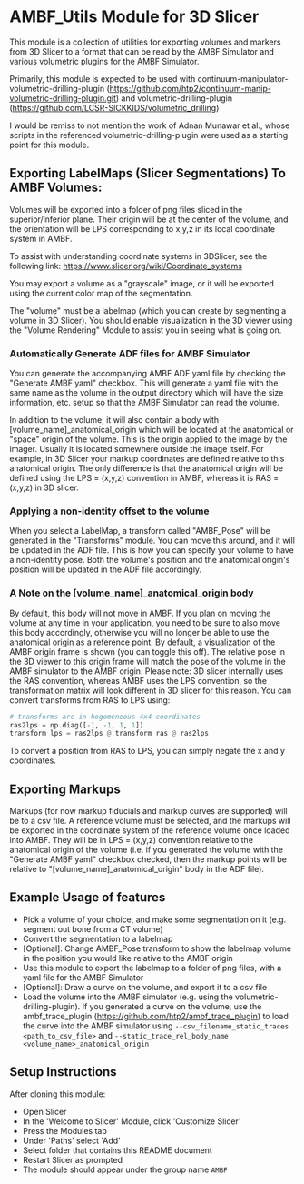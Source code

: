 # AMBF_Utils Module for 3D Slicer
This module is a collection of utilities for exporting volumes and markers from 3D Slicer to a format that can be read by the AMBF Simulator and various volumetric plugins for the AMBF Simulator.

Primarily, this module is expected to be used with continuum-manipulator-volumetric-drilling-plugin (https://github.com/htp2/continuum-manip-volumetric-drilling-plugin.git) and volumetric-drilling-plugin (https://github.com/LCSR-SICKKIDS/volumetric_drilling)

I would be remiss to not mention the work of Adnan Munawar et al., whose scripts in the referenced volumetric-drilling-plugin were used as a starting point for this module.

## Exporting LabelMaps (Slicer Segmentations) To AMBF Volumes:
Volumes will be exported into a folder of png files sliced in the superior/inferior plane. Their origin will be at the center of the volume, and the orientation will be LPS corresponding to x,y,z in its local coordinate system in AMBF. 

To assist with understanding coordinate systems in 3DSlicer, see the following link: https://www.slicer.org/wiki/Coordinate_systems

You may export a volume as a "grayscale" image, or it will be exported using the current color map of the segmentation.

The "volume" must be a labelmap (which you can create by segmenting a volume in 3D Slicer). You should enable visualization in the 3D viewer using the "Volume Rendering" Module to assist you in seeing what is going on. 

### Automatically Generate ADF files for AMBF Simulator
You can generate the accompanying AMBF ADF yaml file by checking the "Generate AMBF yaml" checkbox. This will generate a yaml file with the same name as the volume in the output directory which will have the size information, etc. setup so that the AMBF Simulator can read the volume.

In addition to the volume, it will also contain a body with [volume_name]_anatomical_origin which will be located at the anatomical or "space" origin of the volume. This is the origin applied to the image by the imager. Usually it is located somewhere outside the image itself. For example, in 3D Slicer your markup coordinates are defined relative to this anatomical origin. The only difference is that the anatomical origin will be defined using the LPS = (x,y,z) convention in AMBF, whereas it is RAS = (x,y,z) in 3D slicer.

### Applying a non-identity offset to the volume
When you select a LabelMap, a transform called "AMBF_Pose" will be generated in the "Transforms" module. You can move this around, and it will be updated in the ADF file. This is how you can specify your volume to have a non-identity pose. Both the volume's position and the anatomical origin's position will be updated in the ADF file accordingly. 

### A Note on the [volume_name]_anatomical_origin body
By default, this body will not move in AMBF. If you plan on moving the volume at any time in your application, you need to be sure to also move this body accordingly, otherwise you will no longer be able to use the anatomical origin as a reference point. By default, a visualization of the AMBF origin frame is shown (you can toggle this off). The relative pose in the 3D viewer to this origin frame will match the pose of the volume in the AMBF simulator to the AMBF origin. Please note: 3D slicer internally uses the RAS convention, whereas AMBF uses the LPS convention, so the transformation matrix will look different in 3D slicer for this reason. You can convert transforms from RAS to LPS using:
```python
# transforms are in hogomeneous 4x4 coordinates
ras2lps = np.diag([-1, -1, 1, 1])
transform_lps = ras2lps @ transform_ras @ ras2lps
```
To convert a position from RAS to LPS, you can simply negate the x and y coordinates.

## Exporting Markups
Markups (for now markup fiducials and markup curves are supported) will be to a csv file. A reference volume must be selected, and the markups will be exported in the coordinate system of the reference volume once loaded into AMBF. They will be in LPS = (x,y,z) convention relative to the anatomical origin of the volume (i.e. if you generated the volume with the "Generate AMBF yaml" checkbox checked, then the markup points will be relative to "[volume_name]_anatomical_origin" body in the ADF file).

## Example Usage of features
- Pick a volume of your choice, and make some segmentation on it (e.g. segment out bone from a CT volume)
- Convert the segmentation to a labelmap
- [Optional]: Change AMBF_Pose transform to show the labelmap volume in the position you would like relative to the AMBF origin
- Use this module to export the labelmap to a folder of png files, with a yaml file for the AMBF Simulator
- [Optional]: Draw a curve on the volume, and export it to a csv file
- Load the volume into the AMBF simulator (e.g. using the volumetric-drilling-plugin). If you generated a curve on the volume, use the ambf_trace_plugin (https://github.com/htp2/ambf_trace_plugin) to load the curve into the AMBF simulator using ```--csv_filename_static_traces <path_to_csv_file>``` and ```--static_trace_rel_body_name <volume_name>_anatomical_origin```


## Setup Instructions
After cloning this module:
- Open Slicer
- In the 'Welcome to Slicer' Module, click 'Customize Slicer'
- Press the Modules tab
- Under 'Paths' select 'Add'
- Select folder that contains this README document
- Restart Slicer as prompted
- The module should appear under the group name ```AMBF```
